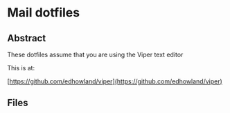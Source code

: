 # Mail dotfiles

## Abstract

These dotfiles assume that you are using the Viper text editor

This is at:

[https://github.com/edhowland/viper](https://github.com/edhowland/viper)


## Files

